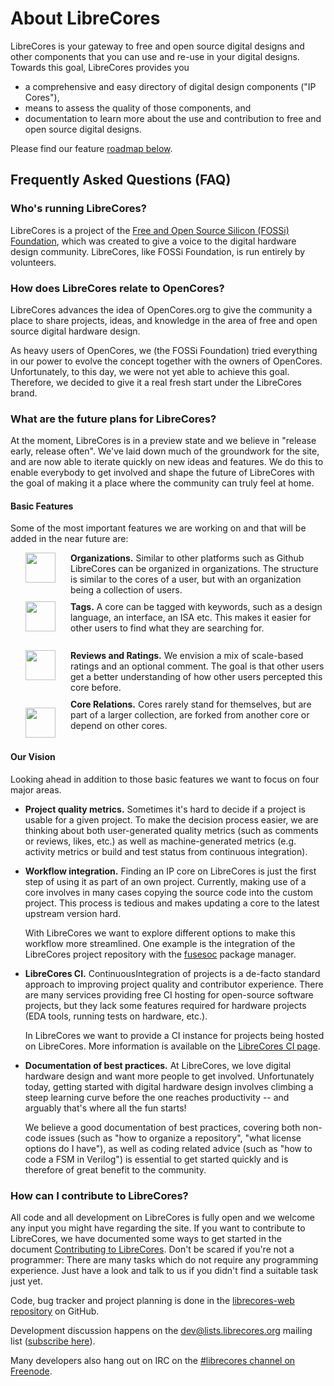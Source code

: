 # About LibreCores

LibreCores is your gateway to free and open source digital designs and other components that you can use and re-use in your digital designs.
Towards this goal, LibreCores provides you

- a comprehensive and easy directory of digital design components ("IP Cores"),
- means to assess the quality of those components, and
- documentation to learn more about the use and contribution to free and open source digital designs.

Please find our feature [roadmap below](#roadmap).

## Frequently Asked Questions (FAQ)

### Who's running LibreCores?
LibreCores is a project of the [Free and Open Source Silicon (FOSSi) Foundation](http://www.fossi-foundation.org), which was created to give a voice to the digital hardware design community. LibreCores, like FOSSi Foundation, is run entirely by volunteers.

### How does LibreCores relate to OpenCores?
LibreCores advances the idea of OpenCores.org to give the community a place to share projects, ideas, and knowledge in the area of free and open source digital hardware design.

As heavy users of OpenCores, we (the FOSSi Foundation) tried everything in our power to evolve the concept together with the owners of OpenCores. Unfortunately, to this day, we were not yet able to achieve this goal.
Therefore, we decided to give it a real fresh start under the LibreCores brand.

### <a class="anchor" name="roadmap"></a> What are the future plans for LibreCores?

At the moment, LibreCores is in a preview state and we believe in "release early, release often".
We've laid down much of the groundwork for the site, and are now able to iterate quickly on new ideas and features.
We do this to enable everybody to get involved and shape the future of LibreCores with the goal of making it a place where the community can truly feel at home.

#### Basic Features

Some of the most important features we are working on and that will be added in the near future are:

<div style="height: 64px">
<img src="/img/freepik/hierarchical-structure.png" hspace="24" height="48px" style="float:left"/>
<p style="overflow: hidden"><b>Organizations.</b> Similar to other platforms such as Github LibreCores can be organized in organizations. The structure is similar to the cores of a user, but with an organization being a collection of users.</p>
</div>

<div style="height: 64px">
<img src="/img/freepik/label-right-arrow-outline.png" align="left" hspace="24" height="48px" />
<p style="overflow: hidden"><b>Tags.</b> A core can be tagged with keywords, such as a design language, an interface, an ISA etc. This makes it easier for other users to find what they are searching for.</p>
</div>

<div style="height: 64px">
<img src="/img/freepik/rating.png" align="left" hspace="24" height="48px" />
<p style="overflow: hidden"><b>Reviews and Ratings.</b> We envision a mix of scale-based ratings and an optional comment. The goal is that other users get a better understanding of how other users percepted this core before.</p>
</div>

<div style="height: 64px">
<p style="float:left"><img src="/img/freepik/molecular-bond.png" hspace="24" height="48px" /></p>
<p style="overflow: hidden"><b>Core Relations.</b> Cores rarely stand for themselves, but are part of a larger collection, are forked from another core or depend on other cores.</p>
</div>

#### Our Vision

Looking ahead in addition to those basic features we want to focus on four major areas.

- **Project quality metrics.** Sometimes it's hard to decide if a project is usable for a given project. To make the decision process easier, we are thinking about both user-generated quality metrics (such as comments or reviews, likes, etc.) as well as machine-generated metrics (e.g. activity metrics or build and test status from continuous integration).
- **Workflow integration.** Finding an IP core on LibreCores is just the first step of using it as part of an own project. Currently, making use of a core  involves in many cases copying the source code into the custom project. This process is tedious and makes updating a core to the latest upstream version hard.

  With LibreCores we want to explore different options to make this workflow more streamlined. One example is the integration of the LibreCores project repository with the [fusesoc](https://github.com/olofk/fusesoc) package manager.
- **LibreCores CI.** ContinuousIntegration of projects is a de-facto standard approach to improving project quality and contributor experience.
There are many services providing free CI hosting for open-source software projects,
but they lack some features required for hardware projects (EDA tools, running tests on hardware, etc.).

  In LibreCores we want to provide a CI instance for projects being hosted on LibreCores.
  More information is available on the [LibreCores CI page](./librecores-ci).
- **Documentation of best practices.** At LibreCores, we love digital hardware design and want more people to get involved. Unfortunately today, getting started with digital hardware design involves climbing a steep learning curve before the one reaches productivity -- and arguably that's where all the fun starts!

  We believe a good documentation of best practices, covering both non-code issues (such as "how to organize a repository", "what license options do I have"), as well as coding related advice (such as "how to code a FSM in Verilog") is essential to get started quickly and is therefore of great benefit to the community.

### How can I contribute to LibreCores?
All code and all development on LibreCores is fully open and we welcome any input you might have regarding the site.
If you want to contribute to LibreCores, we have documented some ways to get started in the document [Contributing to LibreCores](http://librecores-web.readthedocs.io/en/latest/contributing.html).
Don't be scared if you're not a programmer: There are many tasks which do not require any programming experience. Just have a look and talk to us if you didn't find a suitable task just yet.

Code, bug tracker and project planning is done in the [librecores-web repository](https://github.com/librecores/librecores-web) on GitHub.

Development discussion happens on the [dev@lists.librecores.org](mailto:dev@lists.librecores.org) mailing list ([subscribe here](https://lists.librecores.org/listinfo/dev)).

Many developers also hang out on IRC on the [#librecores channel on Freenode](http://webchat.freenode.net?channels=%23librecores&uio=d4).
